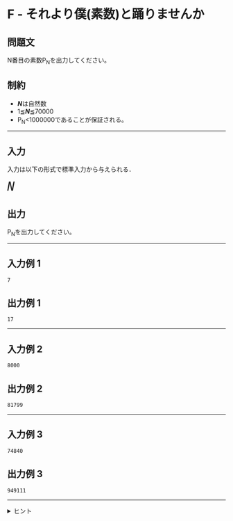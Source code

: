 # F - それより僕(素数)と踊りませんか

## 問題文

N番目の素数P<sub>N</sub>を出力してください。

## 制約
* ***N***は自然数
* 1≦***N***≦70000
* P<sub>N</sub><1000000であることが保証される。
***
## 入力
入力は以下の形式で標準入力から与えられる．

<pre>
<span style="font-size: 200%"><var>N</var>
</pre>
## 出力
P<sub>N</sub>を出力してください。
***
## 入力例 1 
```
7
```
## 出力例 1
```
17
```

***
## 入力例 2
```
8000
```
## 出力例 2
```
81799
```
***
## 入力例 3
```
74840
```
## 出力例 3
```
949111
```
***

<details>
<summary>ヒント</summary>

約数が2個(1とその数字自身)である数が素数です。
もしくは、「エラトステネスのふるい」で検索してみよう。
</details>
